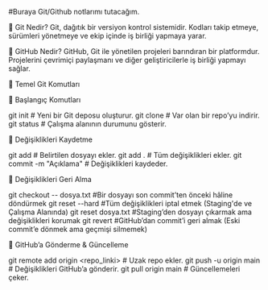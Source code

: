 #Buraya Git/Github notlarımı tutacağım.

📌 Git Nedir?
Git, dağıtık bir versiyon kontrol sistemidir. Kodları takip etmeye, sürümleri yönetmeye ve ekip içinde iş birliği yapmaya yarar.

📌 GitHub Nedir?
GitHub, Git ile yönetilen projeleri barındıran bir platformdur. Projelerini çevrimiçi paylaşmanı ve diğer geliştiricilerle iş birliği yapmayı sağlar.

📌 Temel Git Komutları

📍 Başlangıç Komutları

git init            # Yeni bir Git deposu oluşturur.
git clone <repo>    # Var olan bir repo’yu indirir.
git status          # Çalışma alanının durumunu gösterir.

📍 Değişiklikleri Kaydetme

git add <dosya>      # Belirtilen dosyayı ekler.
git add .            # Tüm değişiklikleri ekler.
git commit -m "Açıklama"  # Değişiklikleri kaydeder.

📍 Değişiklikleri Geri Alma

git checkout -- dosya.txt  #Bir dosyayı son commit’ten önceki hâline döndürmek
git reset --hard     #Tüm değişiklikleri iptal etmek (Staging'de ve Çalışma Alanında)
git reset dosya.txt  #Staging’den dosyayı çıkarmak ama değişiklikleri korumak
git revert           #GitHub’dan commit’i geri almak (Eski commit’e dönmek ama geçmişi silmemek)

📍 GitHub’a Gönderme & Güncelleme

git remote add origin <repo_linki>  # Uzak repo ekler.
git push -u origin main  # Değişiklikleri GitHub’a gönderir.
git pull origin main  # Güncellemeleri çeker.
